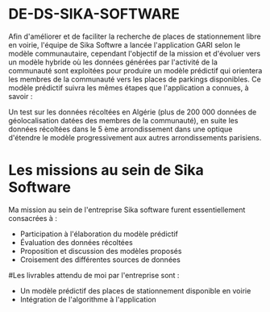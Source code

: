 # DE-DS-SIKA-SOFTWARE

Afin d'améliorer et de faciliter la recherche de places de stationnement libre en voirie, l'équipe de
Sika Softwre a lancée l'application GARI selon le modèle communautaire, cependant l'objectif de la mission
et d'évoluer vers un modèle hybride où les données générées par l'activité de la communauté sont
exploitées pour produire un modèle prédictif qui orientera les membres de la communauté vers les
places de parkings disponibles. Ce modèle prédictif suivra les mêmes étapes que l'application a connues, à savoir : 

Un test sur les données récoltées en Algérie (plus de 200 000 données de géolocalisation datées des
membres de la communauté), en suite les données récoltées dans le 5 ème arrondissement dans une
optique d'étendre le modèle progressivement aux autres arrondissements parisiens.

# Les missions au sein de Sika Software

Ma mission au sein de l'entreprise Sika software furent essentiellement consacrées à :

- Participation à l'élaboration du modèle prédictif
- Évaluation des données récoltées
- Proposition et discussion des modèles proposés
- Croisement des différentes sources de données

#Les livrables attendu de moi par l'entreprise sont :

- Un modèle prédictif des places de stationnement disponible en voirie
- Intégration de l'algorithme à l'application







